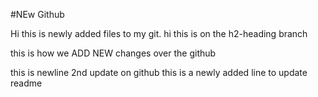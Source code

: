 #NEw Github

Hi this is newly added files to my git.
hi this is on the h2-heading branch

this is how we ADD NEW changes over the github

this is newline 2nd update on github
this is a newly added line to update readme
